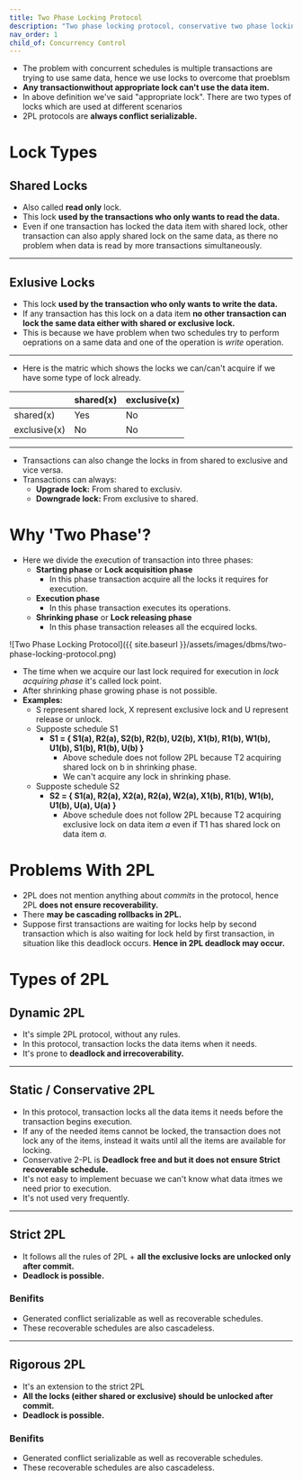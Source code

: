 ```yaml
---
title: Two Phase Locking Protocol
description: "Two phase locking protocol, conservative two phase locking, strict two phase locking, rigorous two phase locking."
nav_order: 1
child_of: Concurrency Control
---
```


- The problem with concurrent schedules is multiple transactions are trying to use same data, hence we use locks to overcome that proeblsm
- **Any transactionwithout appropriate lock can't use the data item.**
- In above definition we've said "appropriate lock". There are two types of locks which are used at different scenarios
- 2PL protocols are **always conflict serializable.**

# Lock Types

## Shared Locks

- Also called **read only** lock.
- This lock **used by the transactions who only wants to read the data.**
- Even if one transaction has locked the data item with shared lock, other transaction can also apply shared lock on the same data, as there no problem when data is read by more transactions simultaneously.

***

## Exlusive Locks

- This lock **used by the transaction who only wants to write the data.**
- If any transaction has this lock on a data item **no other transaction can lock the same data either with shared or exclusive lock.**
- This is because we have problem when two schedules try to perform oeprations on a same data and one of the operation is *write* operation.

***

- Here is the matric which shows the locks we can/can't acquire if we have some type of lock already.

||shared(x)|exclusive(x)|
|-|-|-|
|shared(x)|Yes|No|
|exclusive(x)|No|No|

***

- Transactions can also change the locks in from shared to exclusive and vice versa.
- Transactions can always:
    - **Upgrade lock:** From shared to exclusiv.
    - **Downgrade lock:** From exclusive to shared.

# Why 'Two Phase'?

- Here we divide the execution of transaction into three phases:
    - **Starting phase** or **Lock acquisition phase**
        - In this phase transaction acquire all the locks it requires for execution.
    - **Execution phase**
        - In this phase transaction executes its operations.
    - **Shrinking phase** or **Lock releasing phase**
        - In this phase transaction releases all the ecquired locks.

![Two Phase Locking Protocol]({{ site.baseurl }}/assets/images/dbms/two-phase-locking-protocol.png)

- The time when we acquire our last lock required for execution in *lock acquiring phase* it's called lock point.
- After shrinking phase growing phase is not possible.
- **Examples:**
    - S represent shared lock, X represent exclusive lock and U represent release or unlock.
    - Supposte schedule S1
        - **S1 = { S1(a), R2(a), S2(b), R2(b), U2(b), X1(b), R1(b), W1(b), U1(b), S1(b), R1(b), U(b) }**
            - Above schedule does not follow 2PL because T2 acquiring shared lock on b in shrinking phase.
            - We can't acquire any lock in shrinking phase.
    - Supposte schedule S2
        - **S2 = { S1(a), R2(a), X2(a), R2(a), W2(a), X1(b), R1(b), W1(b), U1(b), U(a), U(a) }**
            - Above schedule does not follow 2PL because T2 acquiring exclusive lock on data item *a* even if T1 has shared lock on data item *a*.
    
# Problems With 2PL

- 2PL does not mention anything about *commits* in the protocol, hence 2PL **does not ensure recoverability.**
- There **may be cascading rollbacks in 2PL.**
- Suppose first transactions are waiting for locks help by second transaction which is also waiting for lock held by first transaction, in situation like this deadlock occurs. **Hence in 2PL deadlock may occur.**

# Types of 2PL

## Dynamic 2PL

- It's simple 2PL protocol, without any rules.
- In this protocol, transaction locks the data items when it needs.
- It's prone to **deadlock and irrecoverability.**

***

## Static / Conservative 2PL

- In this protocol, transaction locks all the data items it needs before the transaction begins execution.
- If any of the needed items cannot be locked, the transaction does not lock any of the items, instead it waits until all the items are available for locking.
- Conservative 2-PL is **Deadlock free and but it does not ensure Strict recoverable schedule.**
- It's not easy to implement becuase we can't know what data itmes we need prior to execution.
- It's not used very frequently.

***

## Strict 2PL

- It follows all the rules of 2PL + **all the exclusive locks are unlocked only after commit.**
- **Deadlock is possible.**

### Benifits

- Generated conflict serializable as well as recoverable schedules.
- These recoverable schedules are also cascadeless.

***

## Rigorous 2PL

- It's an extension to the strict 2PL
- **All the locks (either shared or exclusive) should be unlocked after commit.**
- **Deadlock is possible.**

### Benifits

- Generated conflict serializable as well as recoverable schedules.
- These recoverable schedules are also cascadeless.